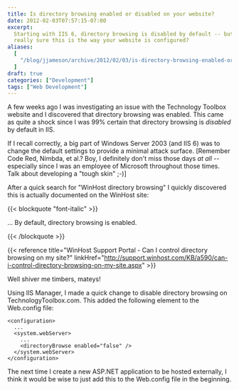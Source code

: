 ```yaml
---
title: Is directory browsing enabled or disabled on your website?
date: 2012-02-03T07:57:15-07:00
excerpt:
  Starting with IIS 6, directory browsing is disabled by default -- but are you
  really sure this is the way your website is configured?
aliases:
  [
    "/blog/jjameson/archive/2012/02/03/is-directory-browsing-enabled-or-disabled-on-your-website.aspx",
  ]
draft: true
categories: ["Development"]
tags: ["Web Development"]
---
```


A few weeks ago I was investigating an issue with the Technology Toolbox website
and I discovered that directory browsing was enabled. This came as quite a shock
since I was 99% certain that directory browsing is *disabled* by default in IIS.

If I recall correctly, a big part of Windows Server 2003 (and IIS 6) was to
change the default settings to provide a minimal attack surface. [Remember Code
Red, Nimbda, et al.? Boy, I definitely don't miss those days *at all* --
especially since I was an employee of Microsoft throughout those times. Talk
about developing a "tough skin" ;-)]

After a quick search for "WinHost directory browsing" I quickly discovered this
is actually documented on the WinHost site:

{{< blockquote "font-italic" >}}

... By default, directory browsing is enabled.

{{< /blockquote >}}

{{< reference
title="WinHost Support Portal - Can I control directory browsing on my site?"
linkHref="http://support.winhost.com/KB/a590/can-i-control-directory-browsing-on-my-site.aspx" >}}

Well shiver me timbers, mateys!

Using IIS Manager, I made a quick change to disable directory browsing on
TechnologyToolbox.com. This added the following element to the Web.config file:

```
<configuration>
  ...
  <system.webServer>
    ...
    <directoryBrowse enabled="false" />
  </system.webServer>
</configuration>
```

The next time I create a new ASP.NET application to be hosted externally, I
think it would be wise to just add this to the Web.config file in the beginning.
